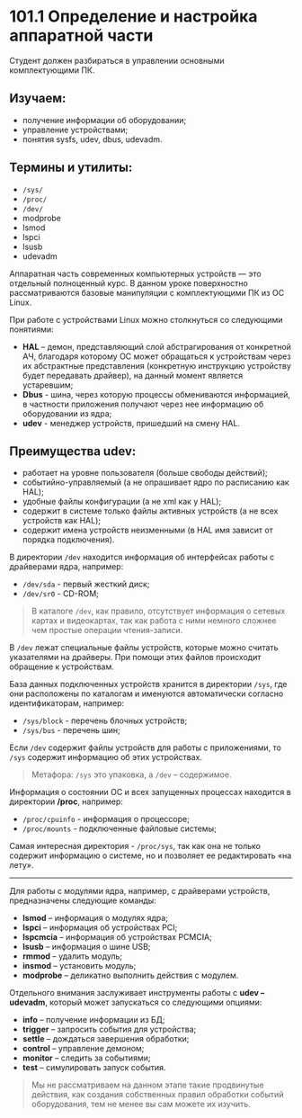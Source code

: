 # 101.1 Определение и настройка аппаратной части
Студент должен разбираться в управлении основными комплектующими ПК.

## Изучаем:
* получение информации об оборудовании;
* управление устройствами;
* понятия sysfs, udev, dbus, udevadm.

## Термины и утилиты:
* `/sys/`
* `/proc/`
* `/dev/`
* modprobe
* lsmod
* lspci
* lsusb
* udevadm

Аппаратная часть современных компьютерных устройств — это отдельный полноценный курс. В данном уроке поверхностно рассматриваются базовые манипуляции с комплектующими ПК из ОС Linux.

При работе с устройствами Linux можно столкнуться со следующими понятиями:
* **HAL** – демон, представляющий слой абстрагирования от конкретной АЧ, благодаря которому ОС может обращаться к устройствам через их абстрактные представления (конкретную инструкцию устройству будет передавать драйвер), на данный момент является устаревшим;
* **Dbus** - шина, через которую процессы обмениваются информацией, в частности  приложения получают через нее информацию об оборудовании из ядра;
* **udev** - менеджер устройств, пришедший на смену HAL.

## Преимущества udev:
* работает на уровне пользователя (больше свободы действий);
* событийно-управляемый (а не опрашивает ядро по расписанию как HAL);
* удобные файлы конфигурации (а не xml как у HAL);
* содержит в системе только файлы активных устройств (а не всех устройств как HAL);
* содержит имена устройств неизменными (в HAL имя зависит от порядка подключения).

В директории `/dev` находится информация об интерфейсах работы с драйверами ядра, например:
* `/dev/sda` - первый жесткий диск;
* `/dev/sr0` - CD-ROM;

>В каталоге `/dev`, как правило, отсутствует информация о сетевых картах и видеокартах, так как работа с ними немного сложнее чем простые операции чтения-записи.

В `/dev` лежат специальные файлы устройств, которые можно считать указателями на драйверы. При помощи этих файлов происходит обращение к устройствам.

База данных подключенных устройств хранится в директории `/sys`, где они расположены по каталогам и именуются автоматически согласно идентификаторам, например:
* `/sys/block` - перечень блочных устройств;
* `/sys/bus` - перечень шин;

Если `/dev` содержит файлы устройств для работы с приложениями, то `/sys` содержит информацию об этих устройствах. 

>Метафора: `/sys` это упаковка, а `/dev` – содержимое.

Информация о состоянии ОС и всех запущенных процессах находится в директории **/proc**, например:
* `/proc/cpuinfo` - информация о процессоре;
* `/proc/mounts` - подключенные файловые системы;

Самая интересная директория - `/proc/sys`, так как она не только содержит информацию о системе, но и позволяет ее редактировать «на лету».

---

Для работы с модулями ядра, например, с драйверами устройств, предназначены следующие команды:
* **lsmod** – информация о модулях ядра;
* **lspci** – информация об устройствах PCI;
* **lspcmciа** – информация об устройствах PCMCIA;
* **lsusb** – информация о шине USB;
* **rmmod**	– удалить модуль;
* **insmod**	– установить модуль;
* **modprobe** – деликатно выполнить действия с модулем.

Отдельного внимания заслуживает инструменты работы с **udev – udevadm**, который может запускаться со следующими опциями:
* **info**	 	– получение информации из БД;
* **trigger**		– запросить события для устройства;
* **settle**		– дождаться завершения обработки;
* **control** 	– управление демоном;
* **monitor** 	– следить за событиями;
* **test** 		– симулировать запуск события.

> Мы не рассматриваем на данном этапе такие продвинутые действия, как создания собственных правил обработки событий оборудования, тем не менее вы сам можете их изучить.
